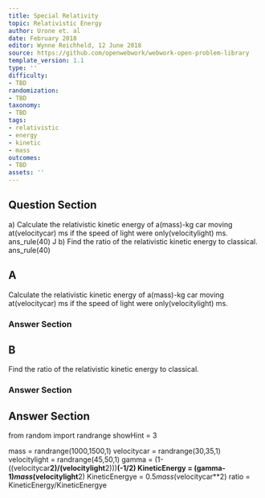 ```yaml
---
title: Special Relativity
topic: Relativistic Energy
author: Urone et. al
date: February 2018
editor: Wynne Reichheld, 12 June 2018
source: https://github.com/openwebwork/webwork-open-problem-library
template_version: 1.1
type: ''
difficulty:
- TBD
randomization:
- TBD
taxonomy:
- TBD
tags:
- relativistic
- energy
- kinetic
- mass
outcomes:
- TBD
assets: ''
---
```


## Question Section 

a) Calculate the relativistic kinetic energy of a(mass)-kg car moving at(velocitycar) ms if the speed of light were only(velocitylight) ms. 
ans_rule(40) J
b) Find the ratio of the relativistic kinetic energy to classical.
ans_rule(40)

## A
Calculate the relativistic kinetic energy of a(mass)-kg car moving at(velocitycar) ms if the speed of light were only(velocitylight) ms. 
### Answer Section
## B
Find the ratio of the relativistic kinetic energy to classical.
### Answer Section


## Answer Section

from random import randrange
showHint = 3

mass = randrange(1000,1500,1)
velocitycar = randrange(30,35,1)
velocitylight = randrange(45,50,1)
gamma = (1-((velocitycar**2)/(velocitylight**2)))**(-1/2)
KineticEnergy = (gamma-1)*mass*(velocitylight**2)
KineticEnergye = 0.5*mass*(velocitycar**2)
ratio = KineticEnergy/KineticEnergye